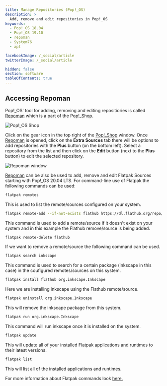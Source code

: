 ```yaml
---
title: Manage Repositories (Pop!_OS)
description: >
  Add, remove and edit repositories in Pop!_OS
keywords:
  - Pop!_OS 18.04
  - Pop!_OS 19.10
  - repoman
  - System76
  - apt

facebookImage: /_social/article
twitterImage: /_social/article

hidden: false
section: software
tableOfContents: true
---
```


## Accessing Repoman

Pop!_OS' tool for adding, removing and editing repositiories is called <u>Repoman</u> which is a part of the Pop!_Shop.

![Pop!_OS Shop](/images/manage-repos/pop-shop-button.png)

Click on the gear icon in the top right of the <u>Pop!_Shop</u> window. Once <u>Repoman</u> is opened, click on the **Extra Sources** tab there will be options to add repositories with the **Plus** button (on the bottom left). Select a repository from the list and then click on the **Edit** button (next to the **Plus** button) to edit the selected repository.

![Repoman window](/images/manage-repos/Repoman-Flatpak.png)

<u>Repoman</u> can be also be used to add, remove and edit Flatpak Sources starting with Pop!_OS 20.04 LTS. For command-line use of Flatpak the following commands can be used:

```bash
flatpak remotes
```

This is used to list the remote/sources configured on your system.

```bash
flatpak remote-add --if-not-exists flathub https://dl.flathub.org/repo/flathub.flatpakrepo
```

This command is used to add a remote/source if it doesn't exist on your system and in this example the Flathub remove/source is being added.

```bash
flatpak remote-delete flathub
```

If we want to remove a remote/source the following command can be used.

```bash
flatpak search inkscape
```

This command is used to search for a certain package (inkscape in this case) in the coufigured remotes/sources on this system.

```bash
flatpak install flathub org.inkscape.Inkscape
```

Here we are installing inkscape using the Flathub remote/source.

```bash
flatpak uninstall org.inkscape.Inkscape
```

This will remove the inkscape package from this system.

```bash
flatpak run org.inkscape.Inkscape
```

This command will run inkscape once it is installed on the system.

```bash
flatpak update
```

This will update all of your installed Flatpak applications and runtimes to their latest versions.

```bash
flatpak list
```

This will list all of the installed applications and runtimes.

For more information about Flatpak commands look [here.](https://docs.flatpak.org/en/latest/using-flatpak.html)
